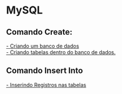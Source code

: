 # MySQL


<h2>Comando Create:</h2>
 
 <p>
   <a href="Create.pdf">
   - Criando um banco de dados
   <br>
   - Criando tabelas dentro do banco de dados.
  </a>
  </p>
  
  <h2>Comando Insert Into</h2>

 <p>
   <a href="Insert.pdf">
   - Inserindo Registros nas tabelas
  </a>
  </p>
